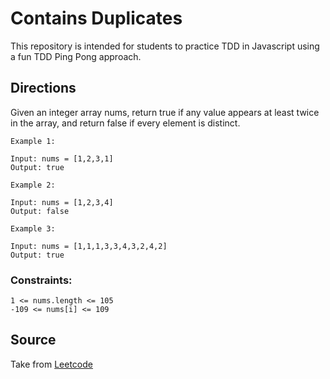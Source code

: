 # Contains Duplicates

This repository is intended for students to practice TDD in Javascript using a fun TDD Ping Pong approach.

## Directions

Given an integer array nums, return true if any value appears at least twice in the array, and return false if every element is distinct.

```
Example 1:

Input: nums = [1,2,3,1]
Output: true
```

```
Example 2:

Input: nums = [1,2,3,4]
Output: false
```

```
Example 3:

Input: nums = [1,1,1,3,3,4,3,2,4,2]
Output: true
``` 

### Constraints:

    1 <= nums.length <= 105
    -109 <= nums[i] <= 109

## Source

Take from [Leetcode](https://leetcode.com/problems/contains-duplicate/)
